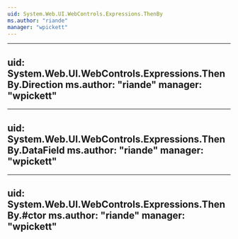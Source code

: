 ```yaml
---
uid: System.Web.UI.WebControls.Expressions.ThenBy
ms.author: "riande"
manager: "wpickett"
---
```


---
uid: System.Web.UI.WebControls.Expressions.ThenBy.Direction
ms.author: "riande"
manager: "wpickett"
---

---
uid: System.Web.UI.WebControls.Expressions.ThenBy.DataField
ms.author: "riande"
manager: "wpickett"
---

---
uid: System.Web.UI.WebControls.Expressions.ThenBy.#ctor
ms.author: "riande"
manager: "wpickett"
---
